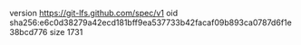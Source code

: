 version https://git-lfs.github.com/spec/v1
oid sha256:e6c0d38279a42ecd181bff9ea537733b42facaf09b893ca0787d6f1e38bcd776
size 1731
